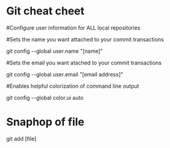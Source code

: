 # Git cheat cheet

#Configure user information for ALL local repositories

#Sets the name you want attached to your commit transactions

 git config --global user.name "[name]"

#Sets the email you want atached to your commit transactions

 git config --global user.email "[email address]"

#Enables helpful colorization of command line output

 git config --global color.ui auto

 # Snaphop of file
 git add [file]